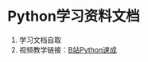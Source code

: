 # Python学习资料文档

1. 学习文档自取
2. 视频教学链接：[B站Python速成](https://www.bilibili.com/video/BV1Gf4y1q7SG?p=34)



